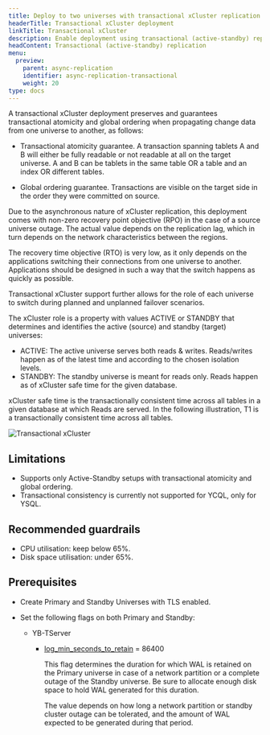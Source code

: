 ```yaml
---
title: Deploy to two universes with transactional xCluster replication
headerTitle: Transactional xCluster deployment
linkTitle: Transactional xCluster
description: Enable deployment using transactional (active-standby) replication between universes
headContent: Transactional (active-standby) replication
menu:
  preview:
    parent: async-replication
    identifier: async-replication-transactional
    weight: 20
type: docs
---
```


A transactional xCluster deployment preserves and guarantees transactional atomicity and global ordering when propagating change data from one universe to another, as follows:

- Transactional atomicity guarantee. A transaction spanning tablets A and B will either be fully readable or not readable at all on the target universe. A and B can be tablets in the same table OR a table and an index OR different tables.

- Global ordering guarantee. Transactions are visible on the target side in the order they were committed on source.

Due to the asynchronous nature of xCluster replication, this deployment comes with non-zero recovery point objective (RPO) in the case of a source universe outage. The actual value depends on the replication lag, which in turn depends on the network characteristics between the regions.

The recovery time objective (RTO) is very low, as it only depends on the applications switching their connections from one universe to another. Applications should be designed in such a way that the switch happens as quickly as possible.

Transactional xCluster support further allows for the role of each universe to switch during planned and unplanned failover scenarios.

The xCluster role is a property with values ACTIVE or STANDBY that determines and identifies the active (source) and standby (target) universes:

- ACTIVE: The active universe serves both reads & writes. Reads/writes happen as of the latest time and according to the chosen isolation levels.
- STANDBY: The standby universe is meant for reads only. Reads happen as of xCluster safe time for the given database.

xCluster safe time is the transactionally consistent time across all tables in a given database at which Reads are served. In the following illustration, T1 is a transactionally consistent time across all tables.

![Transactional xCluster](/images/deploy/xcluster/xcluster-transactional.png)

## Limitations

- Supports only Active-Standby setups with transactional atomicity and global ordering.
- Transactional consistency is currently not supported for YCQL, only for YSQL.

## Recommended guardrails

- CPU utilisation: keep below 65%.
- Disk space utilisation: under 65%.

## Prerequisites

- Create Primary and Standby Universes with TLS enabled.

- Set the following flags on both Primary and Standby:

  - YB-TServer

    - [log_min_seconds_to_retain](../../../../reference/configuration/yb-tserver/#log-min-seconds-to-retain) = 86400

        This flag determines the duration for which WAL is retained on the Primary universe in case of a network partition or a complete outage of the Standby universe. Be sure to allocate enough disk space to hold WAL generated for this duration.

        The value depends on how long a network partition or standby cluster outage can be tolerated, and the amount of WAL expected to be generated during that period.
